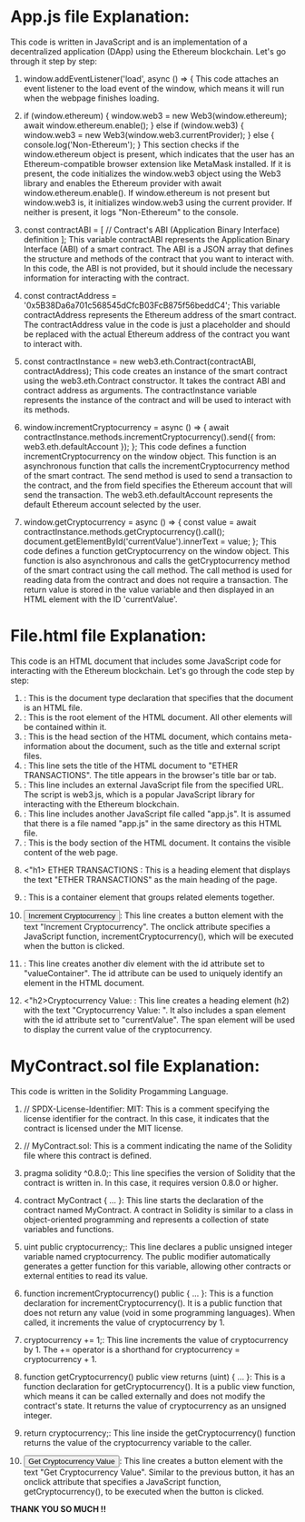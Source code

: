 # App.js file Explanation:

This code is written in JavaScript and is an implementation of a decentralized application (DApp) using the Ethereum blockchain. Let's go through it step by step:

1. window.addEventListener('load', async () => {
This code attaches an event listener to the load event of the window, which means it will run when the webpage finishes loading.

2. if (window.ethereum) {
  window.web3 = new Web3(window.ethereum);
  await window.ethereum.enable();
}
else if (window.web3) {
  window.web3 = new Web3(window.web3.currentProvider);
}
else {
  console.log('Non-Ethereum');
}
This section checks if the window.ethereum object is present, which indicates that the user has an Ethereum-compatible browser extension like MetaMask installed. If it is present, the code initializes the window.web3 object using the Web3 library and enables the Ethereum provider with await window.ethereum.enable(). If window.ethereum is not present but window.web3 is, it initializes window.web3 using the current provider. If neither is present, it logs "Non-Ethereum" to the console.

3. const contractABI = [
  // Contract's ABI (Application Binary Interface) definition
];
This variable contractABI represents the Application Binary Interface (ABI) of a smart contract. The ABI is a JSON array that defines the structure and methods of the contract that you want to interact with. In this code, the ABI is not provided, but it should include the necessary information for interacting with the contract.

4. const contractAddress = '0x5B38Da6a701c568545dCfcB03FcB875f56beddC4';
This variable contractAddress represents the Ethereum address of the smart contract. The contractAddress value in the code is just a placeholder and should be replaced with the actual Ethereum address of the contract you want to interact with.

5. const contractInstance = new web3.eth.Contract(contractABI, contractAddress);
This code creates an instance of the smart contract using the web3.eth.Contract constructor. It takes the contract ABI and contract address as arguments. The contractInstance variable represents the instance of the contract and will be used to interact with its methods.

6. window.incrementCryptocurrency = async () => {
  await contractInstance.methods.incrementCryptocurrency().send({ from: web3.eth.defaultAccount });
};
This code defines a function incrementCryptocurrency on the window object. This function is an asynchronous function that calls the incrementCryptocurrency method of the smart contract. The send method is used to send a transaction to the contract, and the from field specifies the Ethereum account that will send the transaction. The web3.eth.defaultAccount represents the default Ethereum account selected by the user.

7. window.getCryptocurrency = async () => {
  const value = await contractInstance.methods.getCryptocurrency().call();
  document.getElementById('currentValue').innerText = value;
};
This code defines a function getCryptocurrency on the window object. This function is also asynchronous and calls the getCryptocurrency method of the smart contract using the call method. The call method is used for reading data from the contract and does not require a transaction. The return value is stored in the value variable and then displayed in an HTML element with the ID 'currentValue'.

# File.html file Explanation:

This code is an HTML document that includes some JavaScript code for interacting with the Ethereum blockchain. Let's go through the code step by step:

1. <!DOCTYPE html>: This is the document type declaration that specifies that the document is an HTML file.

2. <html>: This is the root element of the HTML document. All other elements will be contained within it.

3. <head>: This is the head section of the HTML document, which contains meta-information about the document, such as the title and external script files.

4. <title> ETHER TRANSACTIONS </title>: This line sets the title of the HTML document to "ETHER TRANSACTIONS". The title appears in the browser's title bar or tab.

5. <script src="https://cdn.jsdelivr.net/npm/web3@1.5.2/dist/web3.min.js"></script>: This line includes an external JavaScript file from the specified URL. The script is web3.js, which is a popular JavaScript library for interacting with the Ethereum blockchain.

6. <script src="app.js"></script>: This line includes another JavaScript file called "app.js". It is assumed that there is a file named "app.js" in the same directory as this HTML file.

7. <body>: This is the body section of the HTML document. It contains the visible content of the web page.

8. <"h1> ETHER TRANSACTIONS </h1>: This is a heading element that displays the text "ETHER TRANSACTIONS" as the main heading of the page.

9. <div>: This is a container element that groups related elements together.

10. <button onclick="incrementCryptocurrency()">Increment Cryptocurrency</button>: This line creates a button element with the text "Increment Cryptocurrency". The onclick attribute specifies a JavaScript function, incrementCryptocurrency(), which will be executed when the button is clicked.

11. <div id="valueContainer">: This line creates another div element with the id attribute set to "valueContainer". The id attribute can be used to uniquely identify an element in the HTML document.

12. <"h2>Cryptocurrency Value: <span id="currentValue"></span></h2>: This line creates a heading element (h2) with the text "Cryptocurrency Value: ". It also includes a span element with the id attribute set to "currentValue". The span element will be used to display the current value of the cryptocurrency.

# MyContract.sol file Explanation:

This code is written in the Solidity Progamming Language.

1. // SPDX-License-Identifier: MIT: This is a comment specifying the license identifier for the contract. In this case, it indicates that the contract is licensed under the MIT license.

2. // MyContract.sol: This is a comment indicating the name of the Solidity file where this contract is defined.

3. pragma solidity ^0.8.0;: This line specifies the version of Solidity that the contract is written in. In this case, it requires version 0.8.0 or higher.

4. contract MyContract { ... }: This line starts the declaration of the contract named MyContract. A contract in Solidity is similar to a class in object-oriented programming and represents a collection of state variables and functions.

5. uint public cryptocurrency;: This line declares a public unsigned integer variable named cryptocurrency. The public modifier automatically generates a getter function for this variable, allowing other contracts or external entities to read its value.

6. function incrementCryptocurrency() public { ... }: This is a function declaration for incrementCryptocurrency(). It is a public function that does not return any value (void in some programming languages). When called, it increments the value of cryptocurrency by 1.

7. cryptocurrency += 1;: This line increments the value of cryptocurrency by 1. The += operator is a shorthand for cryptocurrency = cryptocurrency + 1.

8. function getCryptocurrency() public view returns (uint) { ... }: This is a function declaration for getCryptocurrency(). It is a public view function, which means it can be called externally and does not modify the contract's state. It returns the value of cryptocurrency as an unsigned integer.

9. return cryptocurrency;: This line inside the getCryptocurrency() function returns the value of the cryptocurrency variable to the caller.

10. <button onclick="getCryptocurrency()">Get Cryptocurrency Value</button>: This line creates a button element with the text "Get Cryptocurrency Value". Similar to the previous button, it has an onclick attribute that specifies a JavaScript function, getCryptocurrency(), to be executed when the button is clicked.

**THANK YOU SO MUCH !!**
